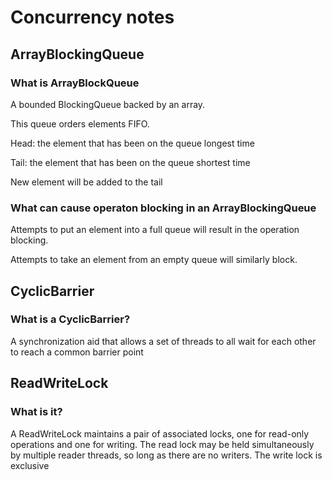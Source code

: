 # Concurrency notes

## ArrayBlockingQueue

### What is ArrayBlockQueue

A bounded BlockingQueue backed by an array.

This queue orders elements FIFO.

Head: the element that has been on the queue longest time

Tail: the element that has been on the queue shortest time

New element will be added to the tail

### What can cause operaton blocking in an ArrayBlockingQueue

Attempts to put an element into a full queue will result in the operation blocking.

Attempts to take an element from an empty queue will similarly block.

## CyclicBarrier

### What is a CyclicBarrier?

A synchronization aid that allows a set of threads to all wait for each other to reach a common barrier point

## ReadWriteLock

### What is it?

A ReadWriteLock maintains a pair of associated locks,
one for read-only operations and one for writing.
The read lock may be held simultaneously by multiple reader threads,
so long as there are no writers. The write lock is exclusive

